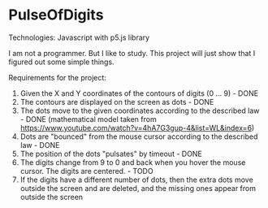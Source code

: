 # PulseOfDigits

Technologies:
Javascript with p5.js library

I am not a programmer. But I like to study.
This project will just show that I figured out some simple things.


Requirements for the project:
1) Given the X and Y coordinates of the contours of digits (0 ... 9) - DONE
2) The contours are displayed on the screen as dots - DONE
3) The dots move to the given coordinates according to the described law  - DONE (mathematical model taken from https://www.youtube.com/watch?v=4hA7G3gup-4&list=WL&index=6)
4) Dots are "bounced" from the mouse cursor according to the described law - DONE
5) The position of the dots "pulsates" by timeout - DONE
6) The digits change from 9 to 0 and back when you hover the mouse cursor. The digits are centered.   - TODO
7) If the digits have a different number of dots, then the extra dots move outside the screen and are deleted, and the missing ones appear from outside the screen
